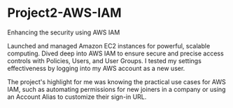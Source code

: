 # Project2-AWS-IAM
Enhancing the security using AWS IAM


 Launched and managed Amazon EC2 instances for powerful, scalable computing.
 Dived deep into AWS IAM to ensure secure and precise access controls with Policies, Users, and User Groups.
 I tested my settings effectiveness by logging into my AWS account as a new user.

The project's highlight for me was knowing the practical use cases for AWS IAM, such as automating permissions for new joiners in a company or using an Account Alias to customize their sign-in URL.
